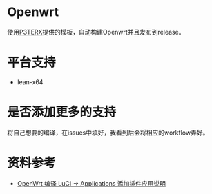 # Openwrt 
使用[P3TERX](https://github.com/P3TERX/Actions-OpenWrt)提供的模板，自动构建Openwrt并且发布到release。

# 平台支持
+ lean-x64

# 是否添加更多的支持
将自己想要的编译，在issues中填好，我看到后会将相应的workflow弄好。

# 资料参考
+ [OpenWrt 编译 LuCI -> Applications 添加插件应用说明](https://www.right.com.cn/forum/thread-3682029-1-1.html)
